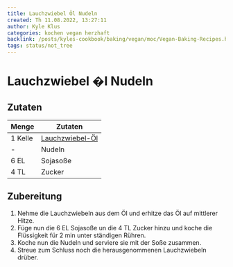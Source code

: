 ```yaml
---
title: Lauchzwiebel Öl Nudeln
created: Th 11.08.2022, 13:27:11
author: Kyle Klus
categories: kochen vegan herzhaft
backlink: /posts/kyles-cookbook/baking/vegan/moc/Vegan-Baking-Recipes.html
tags: status/not_tree
---
```


# Lauchzwiebel �l Nudeln

## Zutaten

| Menge  | Zutaten                         |
| ------ | ------------------------------- |
| 1 Kelle  | [Lauchzwiebel-Öl](/posts/kyles-cookbook/kochen/fueralle/sauces/recipe/Scallion-Oil.html) |
| - | Nudeln |
| 6 EL | Sojasoße |
| 4 TL | Zucker |

## Zubereitung

1. Nehme die Lauchzwiebeln aus dem Öl und erhitze das Öl auf mittlerer Hitze.
2. Füge nun die 6 EL Sojasoße un die 4 TL Zucker hinzu und koche die Flüssigkeit für 2 min unter ständigen Rühren.
3. Koche nun die Nudeln und serviere sie mit der Soße zusammen.
4. Streue zum Schluss noch die herausgenommenen Lauchzwiebeln drüber.

